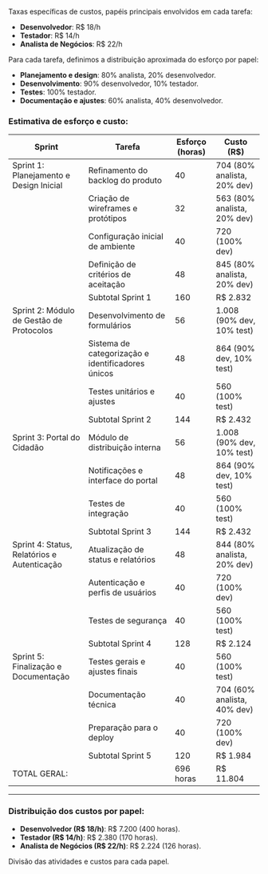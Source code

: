 <html>
<body>
<!--StartFragment--><html><head></head><body><p>Taxas específicas de custos, papéis principais envolvidos em cada tarefa:</p>
<ul>
<li><strong>Desenvolvedor</strong>: R$ 18/h</li>
<li><strong>Testador</strong>: R$ 14/h</li>
<li><strong>Analista de Negócios</strong>: R$ 22/h</li>
</ul>
<p>Para cada tarefa, definimos a distribuição aproximada do esforço por papel:</p>
<ul>
<li><strong>Planejamento e design</strong>: 80% analista, 20% desenvolvedor.</li>
<li><strong>Desenvolvimento</strong>: 90% desenvolvedor, 10% testador.</li>
<li><strong>Testes</strong>: 100% testador.</li>
<li><strong>Documentação e ajustes</strong>: 60% analista, 40% desenvolvedor.</li>
</ul>
<h3>Estimativa de esforço e custo:</h3>

Sprint | Tarefa | Esforço (horas) | Custo (R$)
-- | -- | -- | --
Sprint 1: Planejamento e Design Inicial | Refinamento do backlog do produto | 40 | 704 (80% analista, 20% dev)
  | Criação de wireframes e protótipos | 32 | 563 (80% analista, 20% dev)
  | Configuração inicial de ambiente | 40 | 720 (100% dev)
  | Definição de critérios de aceitação | 48 | 845 (80% analista, 20% dev)
  | Subtotal Sprint 1 | 160 | R$ 2.832
Sprint 2: Módulo de Gestão de Protocolos | Desenvolvimento de formulários | 56 | 1.008 (90% dev, 10% test)
  | Sistema de categorização e identificadores únicos | 48 | 864 (90% dev, 10% test)
  | Testes unitários e ajustes | 40 | 560 (100% test)
  | Subtotal Sprint 2 | 144 | R$ 2.432
Sprint 3: Portal do Cidadão | Módulo de distribuição interna | 56 | 1.008 (90% dev, 10% test)
  | Notificações e interface do portal | 48 | 864 (90% dev, 10% test)
  | Testes de integração | 40 | 560 (100% test)
  | Subtotal Sprint 3 | 144 | R$ 2.432
Sprint 4: Status, Relatórios e Autenticação | Atualização de status e relatórios | 48 | 844 (80% analista, 20% dev)
  | Autenticação e perfis de usuários | 40 | 720 (100% dev)
  | Testes de segurança | 40 | 560 (100% test)
  | Subtotal Sprint 4 | 128 | R$ 2.124
Sprint 5: Finalização e Documentação | Testes gerais e ajustes finais | 40 | 560 (100% test)
  | Documentação técnica | 40 | 704 (60% analista, 40% dev)
  | Preparação para o deploy | 40 | 720 (100% dev)
  | Subtotal Sprint 5 | 120 | R$ 1.984
TOTAL GERAL: |   | 696 horas | R$ 11.804


<hr>
<h3><strong>Distribuição dos custos por papel:</strong></h3>
<ul>
<li><strong>Desenvolvedor (R$ 18/h)</strong>: R$ 7.200 (400 horas).</li>
<li><strong>Testador (R$ 14/h)</strong>: R$ 2.380 (170 horas).</li>
<li><strong>Analista de Negócios (R$ 22/h)</strong>: R$ 2.224 (126 horas).</li>
</ul>
<p>Divisão das atividades e custos para cada papel.</p></body></html><!--EndFragment-->
</body>
</html>
